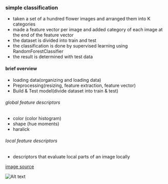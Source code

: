 ### simple classification

- taken a set of a hundred flower images and arranged them into K categories
- made a feature vector per image and added category of each image at the end of the feature vector
- the dataset is divided into train and test
- the classification is done by supervised learning using RandomForestClassifier
- the result is determined with test data

#### brief overview 
- loading data(organizing and loading data)
- Preprocessing(resizing, feature extraction, feature vector)
- Build & Test model(divide dataset into train & test)

###### global feature descriptors
- color (color histogram)
- shape (hue moments)
- haralick

###### local feature descriptors
- descriptors that evaluate local parts of an image locally 

[image source](https://www.kaggle.com/c/flower-classification-2019)

![Alt text](/Home/nafiseh/Desktop/flower1.jpg?raw=true "Optional Title")

